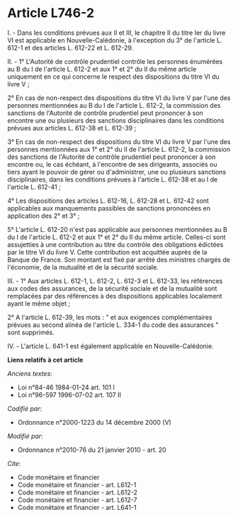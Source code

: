 # Article L746-2

I. - Dans les conditions prévues aux II et III, le chapitre II du titre Ier du livre VI est applicable en Nouvelle-Calédonie,
à l'exception du 3° de l'article L. 612-1 et des articles L. 612-22 et L. 612-29. 

II. - 1° L'Autorité de contrôle prudentiel contrôle les personnes énumérées au B du I de l'article L. 612-2 et aux 1° et 2°
du II du même article uniquement en ce qui concerne le respect des dispositions du titre VI du livre V ; 

2° En cas de non-respect des dispositions du titre VI du livre V par l'une des personnes mentionnées au B du I de l'article
L. 612-2, la commission des sanctions de l'Autorité de contrôle prudentiel peut prononcer à son encontre une ou plusieurs des
sanctions disciplinaires dans les conditions prévues aux articles L. 612-38 et L. 612-39 ; 

3° En cas de non-respect des dispositions du titre VI du livre V par l'une des personnes mentionnées aux 1° et 2° du II de
l'article L. 612-2, la commission des sanctions de l'Autorité de contrôle prudentiel peut prononcer à son encontre ou, le cas
échéant, à l'encontre de ses dirigeants, associés ou tiers ayant le pouvoir de gérer ou d'administrer, une ou plusieurs
sanctions disciplinaires, dans les conditions prévues à l'article L. 612-38 et au I de l'article L. 612-41 ; 

4° Les dispositions des articles L. 612-16, L. 612-28 et L. 612-42 sont applicables aux manquements passibles de sanctions
prononcées en application des 2° et 3° ; 

5° L'article L. 612-20 n'est pas applicable aux personnes mentionnées au B du I de l'article L. 612-2 et aux 1° et 2° du II
du même article. Celles-ci sont assujetties à une contribution au titre du contrôle des obligations édictées par le titre VI
du livre V. Cette contribution est acquittée auprès de la Banque de France. Son montant est fixé par arrêté des ministres
chargés de l'économie, de la mutualité et de la sécurité sociale. 

III. - 1° Aux articles L. 612-1, L. 612-2, L. 612-3 et L. 612-33, les références aux codes des assurances, de la sécurité
sociale et de la mutualité sont remplacées par des références à des dispositions applicables localement ayant le même
objet ; 

2° A l'article L. 612-39, les mots : " et aux exigences complémentaires prévues au second alinéa de l'article L. 334-1 du
code des assurances " sont supprimés. 

IV. - L'article L. 641-1 est également applicable en Nouvelle-Calédonie.

**Liens relatifs à cet article**

_Anciens textes_:

  - Loi n°84-46 1984-01-24 art. 101 I
  - Loi n°96-597 1996-07-02 art. 107 II

_Codifié par_:

  - Ordonnance n°2000-1223 du 14 décembre 2000 (V)

_Modifié par_:

  - Ordonnance n°2010-76 du 21 janvier 2010 - art. 20

_Cite_:

  - Code monétaire et financier
  - Code monétaire et financier - art. L612-1
  - Code monétaire et financier - art. L612-2
  - Code monétaire et financier - art. L612-7
  - Code monétaire et financier - art. L641-1

